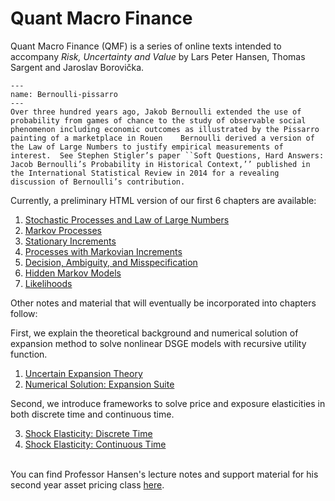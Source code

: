 # Quant Macro Finance
Quant Macro Finance (QMF) is a series of online texts intended to accompany *Risk, Uncertainty and Value* by Lars Peter Hansen, Thomas Sargent and Jaroslav Borovička. 

```{figure} images/bernoulli_pissarro.jpg
---
name: Bernoulli-pissarro
---
Over three hundred years ago, Jakob Bernoulli extended the use of probability from games of chance to the study of observable social phenomenon including economic outcomes as illustrated by the Pissarro painting of a marketplace in Rouen    Bernoulli derived a version of the Law of Large Numbers to justify empirical measurements of interest.  See Stephen Stigler’s paper ``Soft Questions, Hard Answers: Jacob Bernoulli’s Probability in Historical Context,’’ published in the International Statistical Review in 2014 for a revealing discussion of Bernoulli’s contribution. 
```

<!-- QMF provides students with the pedagogical and coding resources required to solve dynamic stochastic general equilibrium models under uncertainty and to compute corresponding:
<br>
- <i>Stationary densities</i>, the distribution of variables of interest under stationarity, </li>
- <i>Shock-exposure elasticities</i>, which capture the exposure of macroeconomic processes to shocks over different investment horizons, and </li>
- <i>Shock-price elasticities</i>, which capture changes in risk compensations associated with shock exposures over different investment horizons</li>
<br> -->

Currently, a preliminary HTML version of our first 6 chapters are available: 
1. [Stochastic Processes and Law of Large Numbers](book/example_out_c1_v2.md)
2. [Markov Processes](book/example_out_c2_v2.md)
3. [Stationary Increments](book/example_out_c3_v2.md)
4. [Processes with Markovian Increments](book/example_out_c4_v2.md)
5. [Decision, Ambiguity, and Misspecification](book/decision_book_draft.md)
6. [Hidden Markov Models](book/example_out_c5_v2.md)
7. [Likelihoods](book/example_out_c6_v2.md)

Other notes and material that will eventually be incorporated into chapters follow: 

First, we explain the theoretical background and numerical solution of expansion method to solve nonlinear DSGE models with recursive utility function. 

1. [Uncertain Expansion Theory](theory/uncertainexpansion_update.ipynb)
2. [Numerical Solution: Expansion Suite](theory/quickguide_update.ipynb)

Second, we introduce frameworks to solve price and exposure elasticities in both discrete time and continuous time. 

3. [Shock Elasticity: Discrete Time](continuous_global_solution/shockelasticity.ipynb)
4. [Shock Elasticity: Continuous Time](continuous_global_solution/shockelasticitycontinuous.ipynb) 


<br>
<!-- <p>The series is divided into <i>discrete and local</i> and <i>continuous and global</i> methods. Local methods are based on perturbing around the steady state in order to approximate policy and valuation functions in a neighbourhood around the steady state, whereas global methods allow us to compute these functions across the domain.</p>
<br><br> -->
You can find Professor Hansen's lecture notes and support material for his second year asset pricing class <a href = "https://larspeterhansen.org/class-notes/">here</a>. 